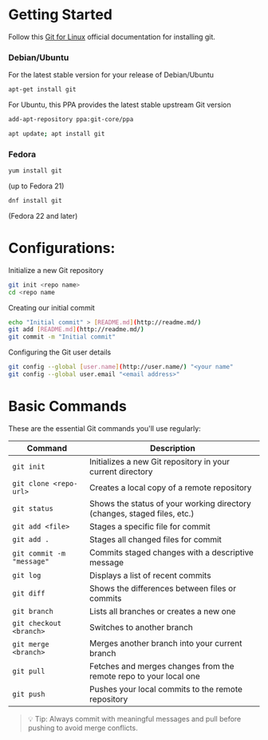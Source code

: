 # Getting Started

Follow this [Git for Linux](https://git-scm.com/downloads/linux) official documentation for installing git.

### **Debian/Ubuntu**

For the latest stable version for your release of Debian/Ubuntu

```bash
apt-get install git
```

For Ubuntu, this PPA provides the latest stable upstream Git version

```bash
add-apt-repository ppa:git-core/ppa
```

```bash
apt update; apt install git
```

### **Fedora**

```bash
yum install git
```

(up to Fedora 21)

```bash
dnf install git
```

(Fedora 22 and later)

# Configurations:

Initialize a new Git repository

```bash
git init <repo name>
cd <repo name
```

Creating our initial commit

```bash
echo "Initial commit" > [README.md](http://readme.md/)
git add [README.md](http://readme.md/)
git commit -m "Initial commit"
```

Configuring the Git user details

```bash
git config --global [user.name](http://user.name/) "<your name"
git config --global user.email "<email address>"
```

# Basic Commands

These are the essential Git commands you'll use regularly:

| Command | Description |
| --- | --- |
| `git init` | Initializes a new Git repository in your current directory |
| `git clone <repo-url>` | Creates a local copy of a remote repository |
| `git status` | Shows the status of your working directory (changes, staged files, etc.) |
| `git add <file>` | Stages a specific file for commit |
| `git add .` | Stages all changed files for commit |
| `git commit -m "message"` | Commits staged changes with a descriptive message |
| `git log` | Displays a list of recent commits |
| `git diff` | Shows the differences between files or commits |
| `git branch` | Lists all branches or creates a new one |
| `git checkout <branch>` | Switches to another branch |
| `git merge <branch>` | Merges another branch into your current branch |
| `git pull` | Fetches and merges changes from the remote repo to your local one |
| `git push` | Pushes your local commits to the remote repository |

> 💡 Tip: Always commit with meaningful messages and pull before pushing to avoid merge conflicts.
